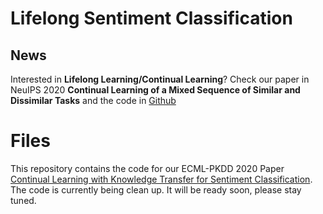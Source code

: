 # Lifelong Sentiment Classification

## News
Interested in **Lifelong Learning/Continual Learning**? Check our paper in NeuIPS 2020  **Continual Learning of a Mixed Sequence of Similar and Dissimilar Tasks** and the code in [Github](  
https://github.com/ZixuanKe/MixedTaskContinualLearning) 

# Files

This repository contains the code for our ECML-PKDD 2020 Paper [Continual Learning with Knowledge Transfer for Sentiment Classification](https://www.cs.uic.edu/~liub/publications/ECML-PKDD-2020.pdf). The code is currently being clean up. It will be ready soon, please stay tuned.



